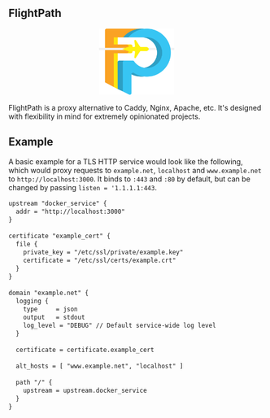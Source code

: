 FlightPath
-----------

<p align="center">
  <img width="148px" src="https://github.com/mikemackintosh/flightpath/raw/main/.github/flightpath.png">
</p>

FlightPath is a proxy alternative to Caddy, Nginx, Apache, etc. It's designed with flexibility in mind for extremely opinionated projects.

## Example
A basic example for a TLS HTTP service would look like the following, which would proxy requests to `example.net`, `localhost` and `www.example.net` to `http://localhost:3000`. It binds to `:443` and `:80` by default, but can be changed by passing `listen = '1.1.1.1:443`.

```hcl
upstream "docker_service" {
  addr = "http://localhost:3000"
}

certificate "example_cert" {
  file {
    private_key = "/etc/ssl/private/example.key"
    certificate = "/etc/ssl/certs/example.crt"
  }
}

domain "example.net" {
  logging {
    type     = json
    output   = stdout
    log_level = "DEBUG" // Default service-wide log level
  }

  certificate = certificate.example_cert

  alt_hosts = [ "www.example.net", "localhost" ]

  path "/" {
    upstream = upstream.docker_service
  }
}
```